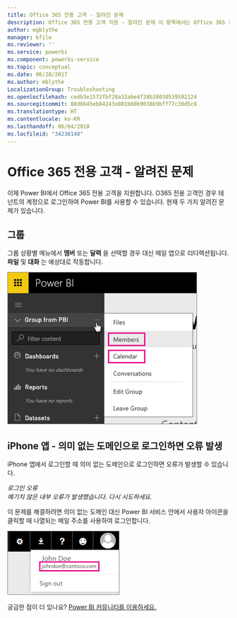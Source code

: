 ```yaml
---
title: Office 365 전용 고객 - 알려진 문제
description: Office 365 전용 고객 지원 - 알려진 문제 이 항목에서는 Office 365 전용 고객과 관련된 문제를 설명합니다. 여기에는 베니티 도메인을 사용하는 iPhone 앱뿐만 아니라 그룹 기능에 대한 제한 사항도 포함되어 있습니다.
author: mgblythe
manager: kfile
ms.reviewer: ''
ms.service: powerbi
ms.component: powerbi-service
ms.topic: conceptual
ms.date: 06/28/2017
ms.author: mblythe
LocalizationGroup: Troubleshooting
ms.openlocfilehash: cedb3e1572fbf20a32abe4f28b38030539502124
ms.sourcegitcommit: 80d6b45eb84243e801b60b9038b9bff77c30d5c8
ms.translationtype: HT
ms.contentlocale: ko-KR
ms.lasthandoff: 06/04/2018
ms.locfileid: "34238148"
---
```

# <a name="office-365-dedicated-customers---known-issues"></a>Office 365 전용 고객 - 알려진 문제
이제 Power BI에서 Office 365 전용 고객을 지원합니다.  O365 전용 고객인 경우 테넌트의 계정으로 로그인하여 Power BI를 사용할 수 있습니다. 현재 두 가지 알려진 문제가 있습니다.

## <a name="groups"></a>그룹
그룹 상황별 메뉴에서 **멤버** 또는 **달력** 을 선택할 경우 대신 메일 앱으로 리디렉션됩니다.  **파일** 및 **대화** 는 예상대로 작동합니다.

![](media/service-admin-office-365-dedicated-known-issues/group-menu.png)

## <a name="iphone-app---sign-in-with-vanity-domain-leads-to-error"></a>iPhone 앱 - 의미 없는 도메인으로 로그인하면 오류 발생
iPhone 앱에서 로그인할 때 의미 없는 도메인으로 로그인하면 오류가 발생할 수 있습니다.

*로그인 오류*  
*예기치 않은 내부 오류가 발생했습니다. 다시 시도하세요.*

이 문제를 해결하려면 의미 없는 도메인 대신 Power BI 서비스 안에서 사용자 아이콘을 클릭할 때 나열되는 메일 주소를 사용하여 로그인합니다.

![](media/service-admin-office-365-dedicated-known-issues/sign-in-address.png)

궁금한 점이 더 있나요? [Power BI 커뮤니티를 이용하세요.](http://community.powerbi.com/)

